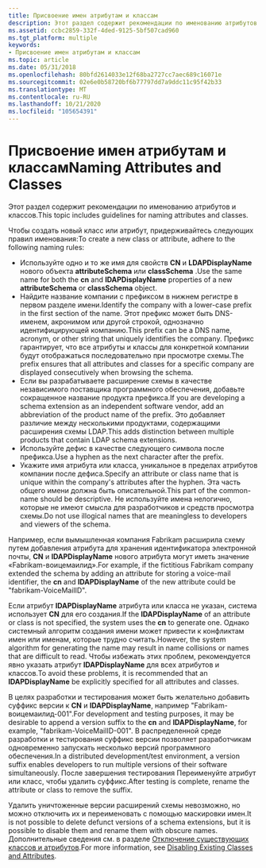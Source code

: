 ```yaml
---
title: Присвоение имен атрибутам и классам
description: Этот раздел содержит рекомендации по именованию атрибутов и классов.
ms.assetid: ccbc2859-332f-4ded-9125-5bf507cad960
ms.tgt_platform: multiple
keywords:
- Присвоение имен атрибутам и классам
ms.topic: article
ms.date: 05/31/2018
ms.openlocfilehash: 80bfd2614033e12f68ba2727cc7aec689c16071e
ms.sourcegitcommit: 02e6e0b58720bf6b77797dd7a9ddc11c95f42b33
ms.translationtype: MT
ms.contentlocale: ru-RU
ms.lasthandoff: 10/21/2020
ms.locfileid: "105654391"
---
```

# <a name="naming-attributes-and-classes"></a><span data-ttu-id="f0173-104">Присвоение имен атрибутам и классам</span><span class="sxs-lookup"><span data-stu-id="f0173-104">Naming Attributes and Classes</span></span>

<span data-ttu-id="f0173-105">Этот раздел содержит рекомендации по именованию атрибутов и классов.</span><span class="sxs-lookup"><span data-stu-id="f0173-105">This topic includes guidelines for naming attributes and classes.</span></span>

<span data-ttu-id="f0173-106">Чтобы создать новый класс или атрибут, придерживайтесь следующих правил именования:</span><span class="sxs-lookup"><span data-stu-id="f0173-106">To create a new class or attribute, adhere to the following naming rules:</span></span>

-   <span data-ttu-id="f0173-107">Используйте одно и то же имя для свойств **CN** и **LDAPDisplayName** нового объекта **attributeSchema** или **classSchema** .</span><span class="sxs-lookup"><span data-stu-id="f0173-107">Use the same name for both the **cn** and **lDAPDisplayName** properties of a new **attributeSchema** or **classSchema** object.</span></span>
-   <span data-ttu-id="f0173-108">Найдите название компании с префиксом в нижнем регистре в первом разделе имени.</span><span class="sxs-lookup"><span data-stu-id="f0173-108">Identify the company with a lower-case prefix in the first section of the name.</span></span> <span data-ttu-id="f0173-109">Этот префикс может быть DNS-именем, акронимом или другой строкой, однозначно идентифицирующей компанию.</span><span class="sxs-lookup"><span data-stu-id="f0173-109">This prefix can be a DNS name, acronym, or other string that uniquely identifies the company.</span></span> <span data-ttu-id="f0173-110">Префикс гарантирует, что все атрибуты и классы для конкретной компании будут отображаться последовательно при просмотре схемы.</span><span class="sxs-lookup"><span data-stu-id="f0173-110">The prefix ensures that all attributes and classes for a specific company are displayed consecutively when browsing the schema.</span></span>
-   <span data-ttu-id="f0173-111">Если вы разрабатываете расширение схемы в качестве независимого поставщика программного обеспечения, добавьте сокращенное название продукта префикса.</span><span class="sxs-lookup"><span data-stu-id="f0173-111">If you are developing a schema extension as an independent software vendor, add an abbreviation of the product name of the prefix.</span></span> <span data-ttu-id="f0173-112">Это добавляет различие между несколькими продуктами, содержащими расширения схемы LDAP.</span><span class="sxs-lookup"><span data-stu-id="f0173-112">This adds distinction between multiple products that contain LDAP schema extensions.</span></span>
-   <span data-ttu-id="f0173-113">Используйте дефис в качестве следующего символа после префикса.</span><span class="sxs-lookup"><span data-stu-id="f0173-113">Use a hyphen as the next character after the prefix.</span></span>
-   <span data-ttu-id="f0173-114">Укажите имя атрибута или класса, уникальное в пределах атрибутов компании после дефиса.</span><span class="sxs-lookup"><span data-stu-id="f0173-114">Specify an attribute or class name that is unique within the company's attributes after the hyphen.</span></span> <span data-ttu-id="f0173-115">Эта часть общего имени должна быть описательной.</span><span class="sxs-lookup"><span data-stu-id="f0173-115">This part of the common-name should be descriptive.</span></span> <span data-ttu-id="f0173-116">Не используйте имена нелогично, которые не имеют смысла для разработчиков и средств просмотра схемы.</span><span class="sxs-lookup"><span data-stu-id="f0173-116">Do not use illogical names that are meaningless to developers and viewers of the schema.</span></span>

<span data-ttu-id="f0173-117">Например, если вымышленная компания Fabrikam расширила схему путем добавления атрибута для хранения идентификатора электронной почты, **CN** и **lDAPDisplayName** нового атрибута могут иметь значение «Fabrikam-воицемаилид».</span><span class="sxs-lookup"><span data-stu-id="f0173-117">For example, if the fictitious Fabrikam company extended the schema by adding an attribute for storing a voice-mail identifier, the **cn** and **lDAPDisplayName** of the new attribute could be "fabrikam-VoiceMailID".</span></span>

<span data-ttu-id="f0173-118">Если атрибут **lDAPDisplayName** атрибута или класса не указан, система использует **CN** для его создания.</span><span class="sxs-lookup"><span data-stu-id="f0173-118">If the **lDAPDisplayName** of an attribute or class is not specified, the system uses the **cn** to generate one.</span></span> <span data-ttu-id="f0173-119">Однако системный алгоритм создания имени может привести к конфликтам имен или именам, которые трудно считать.</span><span class="sxs-lookup"><span data-stu-id="f0173-119">However, the system algorithm for generating the name may result in name collisions or names that are difficult to read.</span></span> <span data-ttu-id="f0173-120">Чтобы избежать этих проблем, рекомендуется явно указать атрибут **lDAPDisplayName** для всех атрибутов и классов.</span><span class="sxs-lookup"><span data-stu-id="f0173-120">To avoid these problems, it is recommended that an **lDAPDisplayName** be explicitly specified for all attributes and classes.</span></span>

<span data-ttu-id="f0173-121">В целях разработки и тестирования может быть желательно добавить суффикс версии к **CN** и **lDAPDisplayName**, например "Fabrikam-воицемаилид-001".</span><span class="sxs-lookup"><span data-stu-id="f0173-121">For development and testing purposes, it may be desirable to append a version suffix to the **cn** and **lDAPDisplayName**, for example, "fabrikam-VoiceMailID-001".</span></span> <span data-ttu-id="f0173-122">В распределенной среде разработки и тестирования суффикс версии позволяет разработчикам одновременно запускать несколько версий программного обеспечения.</span><span class="sxs-lookup"><span data-stu-id="f0173-122">In a distributed development/test environment, a version suffix enables developers to run multiple versions of their software simultaneously.</span></span> <span data-ttu-id="f0173-123">После завершения тестирования Переименуйте атрибут или класс, чтобы удалить суффикс.</span><span class="sxs-lookup"><span data-stu-id="f0173-123">After testing is complete, rename the attribute or class to remove the suffix.</span></span>

<span data-ttu-id="f0173-124">Удалить уничтоженные версии расширений схемы невозможно, но можно отключить их и переименовать с помощью маскировки имен.</span><span class="sxs-lookup"><span data-stu-id="f0173-124">It is not possible to delete defunct versions of a schema extensions, but it is possible to disable them and rename them with obscure names.</span></span> <span data-ttu-id="f0173-125">Дополнительные сведения см. в разделе [Отключение существующих классов и атрибутов](disabling-existing-classes-and-attributes.md).</span><span class="sxs-lookup"><span data-stu-id="f0173-125">For more information, see [Disabling Existing Classes and Attributes](disabling-existing-classes-and-attributes.md).</span></span>

 

 




